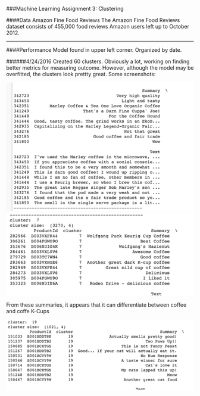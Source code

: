 ###Machine Learning Assignment 3: Clustering


####Data 
Amazon Fine Food Reviews The Amazon Fine Food Reviews dataset consists of 455,000 food reviews Amazon users left up to October 2012. 


--------------
####Performance 
Model found in upper left corner. Organized by date. 

######4/24/2016
Created 60 clusters. Obviously a lot, working on finding better metrics for measuring outcome. However, although the model may be overfitted, the clusters look prettty great. Some screenshots: 

![](Plots/coffee.png)
![](Plots/coffeekcup.png)

From these summaries, it appears that it can differentiate between coffee and coffe K-Cups

![](Plots/cats.png)

